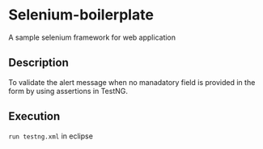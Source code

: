 # Selenium-boilerplate
A sample selenium framework for web application

## Description
To validate the alert message when no manadatory field is provided in the form by using assertions in TestNG.
 
## Execution
`run testng.xml` in eclipse

